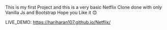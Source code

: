 This is my first Project and this is a very basic Netflix Clone done with only Vanilla Js and Bootstrap 
Hope you Like it 😊


LIVE_DEMO:   https://hariharan107.github.io/Netflix/
